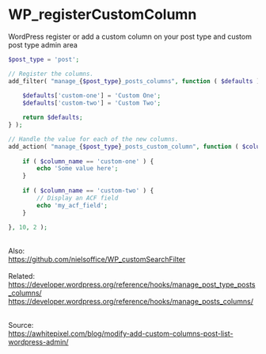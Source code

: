 # WP_registerCustomColumn
WordPress register or add a custom column on your post type and custom post type admin area

```PHP
$post_type = 'post';

// Register the columns.
add_filter( "manage_{$post_type}_posts_columns", function ( $defaults ) {
	
	$defaults['custom-one'] = 'Custom One';
	$defaults['custom-two'] = 'Custom Two';

	return $defaults;
} );

// Handle the value for each of the new columns.
add_action( "manage_{$post_type}_posts_custom_column", function ( $column_name, $post_id ) {
	
	if ( $column_name == 'custom-one' ) {
		echo 'Some value here';
	}
	
	if ( $column_name == 'custom-two' ) {
		// Display an ACF field
		echo 'my_acf_field';
	}
	
}, 10, 2 );

```

<br /> Also: 
<br /> https://github.com/nielsoffice/WP_customSearchFilter
<br />
<br /> Related: 
<br /> https://developer.wordpress.org/reference/hooks/manage_post_type_posts_columns/
<br /> https://developer.wordpress.org/reference/hooks/manage_posts_columns/

<br /> Source: 
<br /> https://awhitepixel.com/blog/modify-add-custom-columns-post-list-wordpress-admin/
